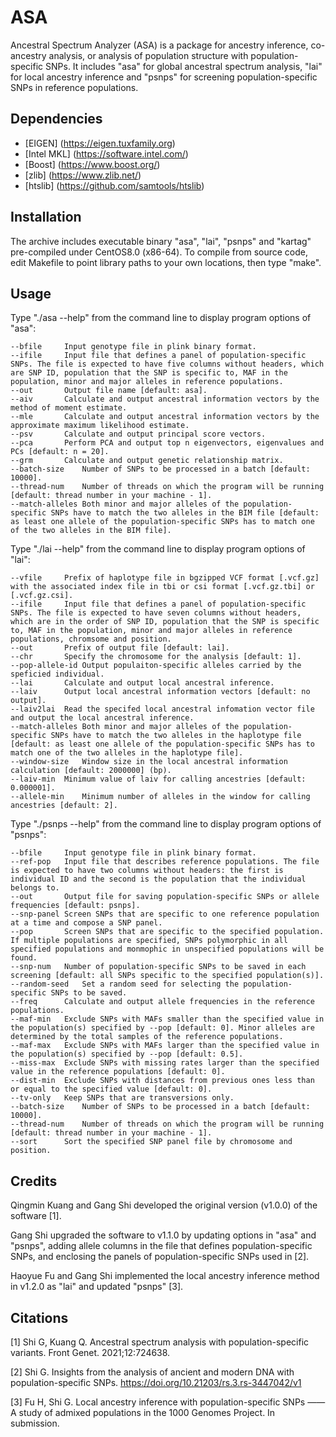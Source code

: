 # ASA
Ancestral Spectrum Analyzer (ASA) is a package for ancestry inference, co-ancestry analysis, or analysis of population structure with population-specific SNPs. It includes "asa" for global ancestral spectrum analysis, "lai" for local ancestry inference and "psnps" for screening population-specific SNPs in reference populations.

## Dependencies
+ [EIGEN] (https://eigen.tuxfamily.org)
+ [Intel MKL] (https://software.intel.com/)
+ [Boost] (https://www.boost.org/)
+ [zlib] (https://www.zlib.net/)
+ [htslib] (https://github.com/samtools/htslib)
  
## Installation
The archive includes executable binary "asa", "lai", "psnps" and "kartag" pre-compiled under CentOS8.0 (x86-64). To compile from source code, edit Makefile to point library paths to your own locations, then type "make".

## Usage
Type "./asa --help" from the command line to display program options of "asa":

	--bfile		Input genotype file in plink binary format.
	--ifile		Input file that defines a panel of population-specific SNPs. The file is expected to have five columns without headers, which are SNP ID, population that the SNP is specific to, MAF in the population, minor and major alleles in reference populations.
	--out		Output file name [default: asa].
	--aiv		Calculate and output ancestral information vectors by the method of moment estimate.
	--mle		Calculate and output ancestral information vectors by the approximate maximum likelihood estimate.
	--psv		Calculate and output principal score vectors.
	--pca		Perform PCA and output top n eigenvectors, eigenvalues and PCs [default: n = 20].
	--grm		Calculate and output genetic relationship matrix.
	--batch-size	Number of SNPs to be processed in a batch [default: 10000].
	--thread-num	Number of threads on which the program will be running [default: thread number in your machine - 1].
	--match-alleles	Both minor and major alleles of the population-specific SNPs have to match the two alleles in the BIM file [default: as least one allele of the population-specific SNPs has to match one of the two alleles in the BIM file].

Type "./lai --help" from the command line to display program options of "lai":

	--vfile		Prefix of haplotype file in bgzipped VCF format [.vcf.gz] with the associated index file in tbi or csi format [.vcf.gz.tbi] or [.vcf.gz.csi].
	--ifile		Input file that defines a panel of population-specific SNPs. The file is expected to have seven columns without headers, which are in the order of SNP ID, population that the SNP is specific to, MAF in the population, minor and major alleles in reference populations, chromsome and position.
 	--out		Prefix of output file [default: lai].
  	--chr		Specify the chromosome for the analysis [default: 1].
   	--pop-allele-id	Output populaiton-specific alleles carried by the speficied individual.
   	--lai		Calculate and output local ancestral inference.
  	--laiv		Output local ancestral information vectors [default: no output].
	--laiv2lai	Read the specifed local ancestral infomation vector file and output the local ancestral inference.
	--match-alleles	Both minor and major alleles of the population-specific SNPs have to match the two alleles in the haplotype file [default: as least one allele of the population-specific SNPs has to match one of the two alleles in the haplotype file].
	--window-size	Window size in the local ancestral information calculation [default: 2000000] (bp).
	--laiv-min	Minimum value of laiv for calling ancestries [default: 0.000001].
	--allele-min	Minimum number of alleles in the window for calling ancestries [default: 2].
  
Type "./psnps --help" from the command line to display program options of "psnps":

	--bfile		Input genotype file in plink binary format.
	--ref-pop	Input file that describes reference populations. The file is expected to have two columns without headers: the first is individual ID and the second is the population that the individual belongs to.
 	--out		Output file for saving population-specific SNPs or allele frequencies [default: psnps].
	--snp-panel	Screen SNPs that are specific to one reference population at a time and compose a SNP panel.
	--pop		Screen SNPs that are specific to the specified population. If multiple populations are specified, SNPs polymorphic in all specified populations and monmophic in unspecified populations will be found.
	--snp-num	Number of population-specific SNPs to be saved in each screening [default: all SNPs specific to the specified population(s)].
	--random-seed	Set a random seed for selecting the population-specific SNPs to be saved.
	--freq		Calculate and output allele frequencies in the reference populations.
	--maf-min	Exclude SNPs with MAFs smaller than the specified value in the population(s) specified by --pop [default: 0]. Minor alleles are determined by the total samples of the reference populations.
	--maf-max	Exclude SNPs with MAFs larger than the specified value in the population(s) specified by --pop [default: 0.5].
	--miss-max	Exclude SNPs with missing rates larger than the specified value in the reference populations [default: 0].
	--dist-min	Exclude SNPs with distances from previous ones less than or equal to the specified value [default: 0].
	--tv-only	Keep SNPs that are transversions only.
	--batch-size	Number of SNPs to be processed in a batch [default: 10000].
	--thread-num	Number of threads on which the program will be running [default: thread number in your machine - 1].
	--sort		Sort the specified SNP panel file by chromosome and position.

## Credits
Qingmin Kuang and Gang Shi developed the original version (v1.0.0) of the software [1].

Gang Shi upgraded the software to v1.1.0 by updating options in "asa" and "psnps", adding allele columns in the file that defines population-specific SNPs, and enclosing the panels of population-specific SNPs used in [2].

Haoyue Fu and Gang Shi implemented the local ancestry inference method in v1.2.0 as "lai" and updated "psnps" [3].

## Citations
[1] Shi G, Kuang Q. Ancestral spectrum analysis with population-specific variants. Front Genet. 2021;12:724638.

[2] Shi G. Insights from the analysis of ancient and modern DNA with population-specific SNPs. https://doi.org/10.21203/rs.3.rs-3447042/v1

[3] Fu H, Shi G. Local ancestry inference with population-specific SNPs —— A study of admixed populations in the 1000 Genomes Project. In submission. 
